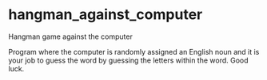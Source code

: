 # hangman_against_computer
Hangman game against the computer

Program where the computer is randomly assigned an English noun and it is your job to guess the word by guessing the letters within the word. Good luck.
